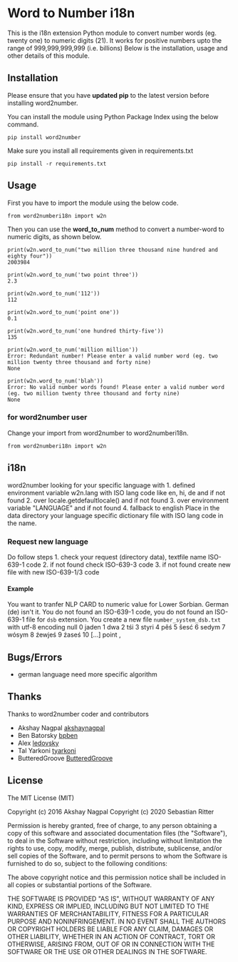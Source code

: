 # Word to Number i18n

This is the i18n extension Python module to convert number words (eg. twenty one) to numeric digits (21).
It works for positive numbers upto the range of 999,999,999,999 (i.e. billions)
Below is the installation, usage and other details of this module.

## Installation

Please ensure that you have **updated pip** to the latest version before installing word2number.

You can install the module using Python Package Index using the below command.

    pip install word2number

Make sure you install all requirements given in requirements.txt
```
pip install -r requirements.txt
```
## Usage

First you have to import the module using the below code.

    from word2numberi18n import w2n

Then you can use the **word_to_num** method to convert a number-word to numeric digits, as shown below.
```
print(w2n.word_to_num("two million three thousand nine hundred and eighty four"))
2003984
```
```
print(w2n.word_to_num('two point three')) 
2.3
```
```
print(w2n.word_to_num('112')) 
112
```
```
print(w2n.word_to_num('point one')) 
0.1
```
```
print(w2n.word_to_num('one hundred thirty-five')) 
135
```
```
print(w2n.word_to_num('million million'))
Error: Redundant number! Please enter a valid number word (eg. two million twenty three thousand and forty nine)
None
```
```
print(w2n.word_to_num('blah'))
Error: No valid number words found! Please enter a valid number word (eg. two million twenty three thousand and forty nine)
None
```

### for word2number user
Change your import from word2number to word2numberi18n.

    from word2numberi18n import w2n

## i18n
word2number looking for your specific language with
    1. defined environment variable w2n.lang with ISO lang code like en, hi, de and if not found
    2. over locale.getdefaultlocale() and if not found
    3. over environment variable "LANGUAGE" and if not found
    4. fallback to english 
Place in the data directory your language specific dictionary file with ISO lang code in the name.
   
### Request new language ###
Do follow steps
    1. check your request (directory data), textfile name ISO-639-1 code
    2. if not found check ISO-639-3 code
    3. if not found create new file with new ISO-639-1/3 code

#### Example ####
You want to tranfer NLP CARD to numeric value for Lower Sorbian. German (de) isn't it. 
You do not found an ISO-639-1 code, you do not found an ISO-639-1 file for ```dsb``` extension.
You create a new file ```number_system_dsb.txt``` with utf-8 encoding
    null 0
    jaden 1
    dwa 2
    tśi 3
    styri 4
    pěś 5
    šesć 6
    sedym 7
    wósym 8
    źewjeś 9
    źaseś 10
    [...]
    point ,

## Bugs/Errors
- german language need more specific algorithm

## Thanks
Thanks to word2number coder and contributors 
- Akshay Nagpal [akshaynagpal](https://github.com/akshaynagpal)
- Ben Batorsky [bpben](https://github.com/bpben)
- Alex [ledovsky](https://github.com/ledovsky)
- Tal Yarkoni [tyarkoni](https://github.com/tyarkoni)
- ButteredGroove [ButteredGroove](https://github.com/ButteredGroove)

## License
The MIT License (MIT)

Copyright (c) 2016 Akshay Nagpal 
Copyright (c) 2020 Sebastian Ritter

Permission is hereby granted, free of charge, to any person obtaining a copy
of this software and associated documentation files (the "Software"), to deal
in the Software without restriction, including without limitation the rights
to use, copy, modify, merge, publish, distribute, sublicense, and/or sell
copies of the Software, and to permit persons to whom the Software is
furnished to do so, subject to the following conditions:

The above copyright notice and this permission notice shall be included in all
copies or substantial portions of the Software.

THE SOFTWARE IS PROVIDED "AS IS", WITHOUT WARRANTY OF ANY KIND, EXPRESS OR
IMPLIED, INCLUDING BUT NOT LIMITED TO THE WARRANTIES OF MERCHANTABILITY,
FITNESS FOR A PARTICULAR PURPOSE AND NONINFRINGEMENT. IN NO EVENT SHALL THE
AUTHORS OR COPYRIGHT HOLDERS BE LIABLE FOR ANY CLAIM, DAMAGES OR OTHER
LIABILITY, WHETHER IN AN ACTION OF CONTRACT, TORT OR OTHERWISE, ARISING FROM,
OUT OF OR IN CONNECTION WITH THE SOFTWARE OR THE USE OR OTHER DEALINGS IN THE
SOFTWARE.


